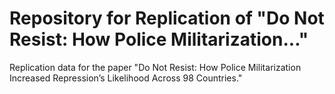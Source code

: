 # Repository for Replication of "Do Not Resist: How Police Militarization..."
Replication data for the paper "Do Not Resist: How Police Militarization Increased Repression’s Likelihood Across 98 Countries."
